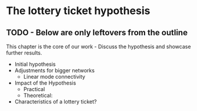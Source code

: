 # The lottery ticket hypothesis

## TODO - Below are only leftovers from the outline

This chapter is the core of our work - Discuss the hypothesis and showcase further results.

- Initial hypothesis
- Adjustments for bigger networks
  - Linear mode connectivity
- Impact of the Hypothesis
  - Practical
  - Theoretical: 
- Characteristics of a lottery ticket?

